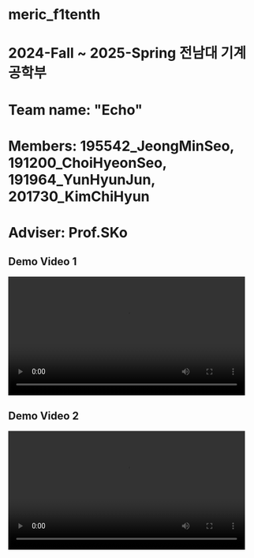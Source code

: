# meric_f1tenth
# 2024-Fall ~ 2025-Spring 전남대 기계공학부
# Team name: "Echo"
# Members: 195542_JeongMinSeo, 191200_ChoiHyeonSeo, 191964_YunHyunJun, 201730_KimChiHyun
# Adviser: Prof.SKo

## Demo Video 1
<video width="480" controls>
  <source src="videos/video1.mp4" type="video/mp4">
  Your browser does not support the video tag.
</video>

## Demo Video 2
<video width="480" controls>
  <source src="videos/video.mp4" type="video/mp4">
</video>
